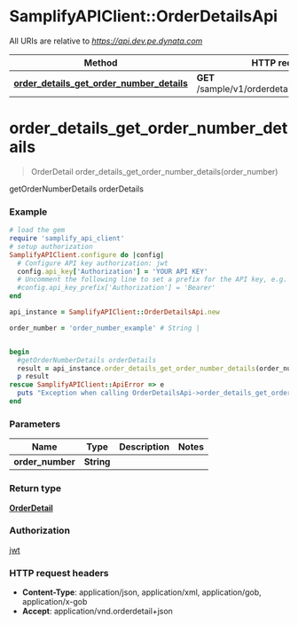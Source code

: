 # SamplifyAPIClient::OrderDetailsApi

All URIs are relative to *https://api.dev.pe.dynata.com*

Method | HTTP request | Description
------------- | ------------- | -------------
[**order_details_get_order_number_details**](OrderDetailsApi.md#order_details_get_order_number_details) | **GET** /sample/v1/orderdetails/{orderNumber}/ | getOrderNumberDetails orderDetails


# **order_details_get_order_number_details**
> OrderDetail order_details_get_order_number_details(order_number)

getOrderNumberDetails orderDetails

### Example
```ruby
# load the gem
require 'samplify_api_client'
# setup authorization
SamplifyAPIClient.configure do |config|
  # Configure API key authorization: jwt
  config.api_key['Authorization'] = 'YOUR API KEY'
  # Uncomment the following line to set a prefix for the API key, e.g. 'Bearer' (defaults to nil)
  #config.api_key_prefix['Authorization'] = 'Bearer'
end

api_instance = SamplifyAPIClient::OrderDetailsApi.new

order_number = 'order_number_example' # String | 


begin
  #getOrderNumberDetails orderDetails
  result = api_instance.order_details_get_order_number_details(order_number)
  p result
rescue SamplifyAPIClient::ApiError => e
  puts "Exception when calling OrderDetailsApi->order_details_get_order_number_details: #{e}"
end
```

### Parameters

Name | Type | Description  | Notes
------------- | ------------- | ------------- | -------------
 **order_number** | **String**|  | 

### Return type

[**OrderDetail**](OrderDetail.md)

### Authorization

[jwt](../README.md#jwt)

### HTTP request headers

 - **Content-Type**: application/json, application/xml, application/gob, application/x-gob
 - **Accept**: application/vnd.orderdetail+json



